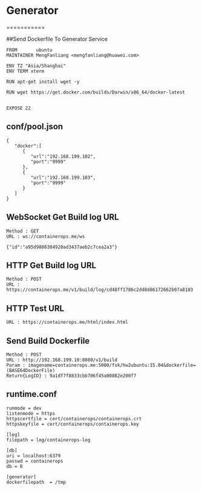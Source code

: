 # Generator
===========

##Send Dockerfile To Generator Service

```
FROM       ubuntu
MAINTAINER MengFanliang <mengfanliang@huawei.com>

ENV TZ "Asia/Shanghai"
ENV TERM xterm

RUN apt-get install wget -y

RUN wget https://get.docker.com/builds/Darwin/x86_64/docker-latest


EXPOSE 22
```

## conf/pool.json

```
{
   "docker":[
      {
         "url":"192.168.199.102",
         "port":"9999"
      },
      {
         "url":"192.168.199.103",
         "port":"9999"
      }
   ]
}
```

## WebSocket Get Build log URL 

```
Method : GET
URL : ws://containerops.me/ws

{"id":"a95d9886304920ad3437aeb2c7cea2a3"}
```

## HTTP Get Build log URL 

```
Method : POST
URL : https://containerops.me/v1/build/log/cd48ff1786c2dd8d86172662b07a8103
```

## HTTP Test URL 
```
URL : https://containerops.me/html/index.html
```

## Send Build Dockerfile

```
Method : POST
URL : http://192.168.199.10:8080/v1/build
Param : imagename=containerops.me:5000/fsk/hw2ubuntu:15.04&dockerfile=(BASE64DockerFile)
Return{LogID} : 9a1df7f8833cbb706f45a00882e200f7
```

## runtime.conf

```
runmode = dev
listenmode = https
httpscertfile = cert/containerops/containerops.crt
httpskeyfile = cert/containerops/containerops.key

[log]
filepath = log/containerops-log

[db]
uri = localhost:6379
passwd = containerops
db = 8

[generator]
dockerfilepath  = /tmp
```
